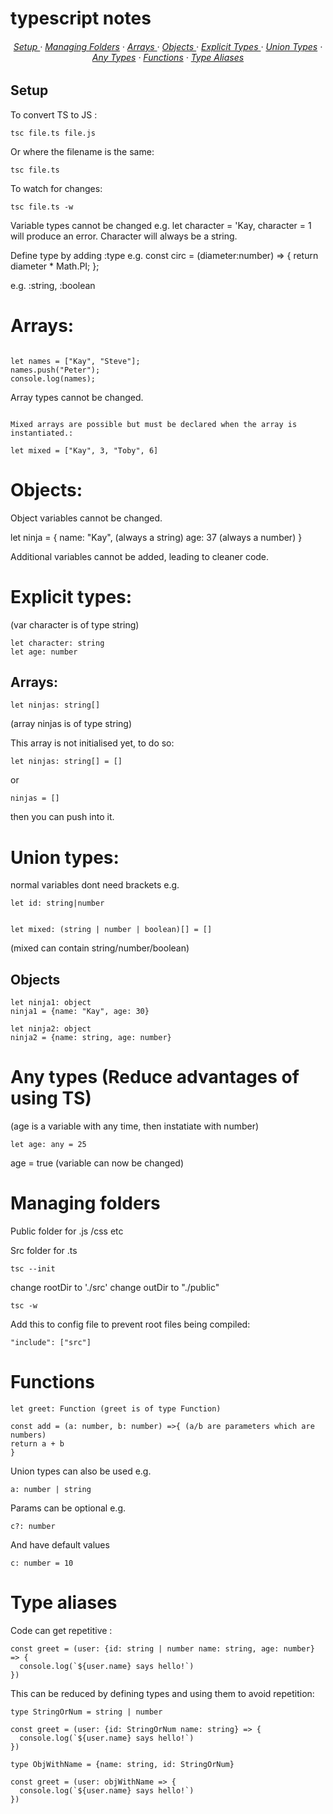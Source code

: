 # typescript notes


<div>
<h6 align='center'>
<a href='https://github.com/kwatts949/typescript/blob/master/README.md#setup'>Setup </a> <span> · </span>
<a href='https://github.com/kwatts949/typescript/blob/main/README.md#managing-folders'> Managing Folders</a>
<span> · </span>
<a href='https://github.com/kwatts949/typescript/blob/main/README.md#arrays'>Arrays </a> <span> · </span>
<a href='https://github.com/kwatts949/typescript/blob/main/README.md#objects'>Objects </a> <span> · </span>
<a href='https://github.com/kwatts949/typescript/blob/main/README.md#explicit-types'>Explicit Types </a> <span> · </span>
<a href='https://github.com/kwatts949/typescript/blob/main/README.md#union-types'>Union Types</a> <span> · </span>
<a href='https://github.com/kwatts949/typescript/blob/main/README.md#any-types-reduce-advantages-of-using-ts'> Any Types</a>
<span> · </span>
<a href='https://github.com/kwatts949/typescript/blob/main/README.md#functions'>Functions</a> <span> · </span>
<a href='https://github.com/kwatts949/typescript/blob/main/README.md#type-aliases'> Type Aliases</a>

<h6>
</div>

## Setup

To convert TS to JS :

```
tsc file.ts file.js

```

Or where the filename is the same:

```
tsc file.ts

```

To watch for changes: 
```
tsc file.ts -w

```
Variable types cannot be changed e.g. let character = 'Kay, character = 1 will produce an error. Character will always be a string.

Define type by adding :type e.g.
const circ = (diameter:number) => {
return diameter \* Math.PI;
};

e.g. :string, :boolean

# Arrays:
```

let names = ["Kay", "Steve"];
names.push("Peter");
console.log(names);

```

Array types cannot be changed.
```

Mixed arrays are possible but must be declared when the array is instantiated.:

let mixed = ["Kay", 3, "Toby", 6]
```

# Objects:

Object variables cannot be changed.

let ninja = {
name: "Kay", (always a string)
age: 37 (always a number)
}

Additional variables cannot be added, leading to cleaner code.

# Explicit types:
(var character is of type string)
```
let character: string 
let age: number
```
## Arrays:
```
let ninjas: string[] 
```
(array ninjas is of type string)

This array is not initialised yet, to do so:

```
let ninjas: string[] = []
```

or 
```
ninjas = []
```

then you can push into it.

# Union types:

normal variables dont need brackets e.g.

```
let id: string|number


let mixed: (string | number | boolean)[] = []
```

(mixed can contain string/number/boolean)

## Objects

```
let ninja1: object
ninja1 = {name: "Kay", age: 30}

let ninja2: object
ninja2 = {name: string, age: number}
```

# Any types (Reduce advantages of using TS)
(age is a variable with any time, then instatiate with number)
```
let age: any = 25 
```
age = true (variable can now be changed)

# Managing folders

Public folder for .js /css etc

Src folder for .ts

```
tsc --init
```

change rootDir to './src'
change outDir to "./public"

```
tsc -w
```

Add this to config file to prevent root files being compiled:

```
"include": ["src"]
```

# Functions

```
let greet: Function (greet is of type Function)

const add = (a: number, b: number) =>{ (a/b are parameters which are numbers)
return a + b
}
```

Union types can also be used e.g.

```
a: number | string
```

Params can be optional e.g.

```
c?: number
```

And have default values

```
c: number = 10
```

# Type aliases

Code can get repetitive :
```
const greet = (user: {id: string | number name: string, age: number} => {
  console.log(`${user.name} says hello!`)
}) 
```

This can be reduced by defining types and using them to avoid repetition:

```
type StringOrNum = string | number

const greet = (user: {id: StringOrNum name: string} => {
  console.log(`${user.name} says hello!`)
}) 

```
```
type ObjWithName = {name: string, id: StringOrNum}

const greet = (user: objWithName => {
  console.log(`${user.name} says hello!`)
}) 
